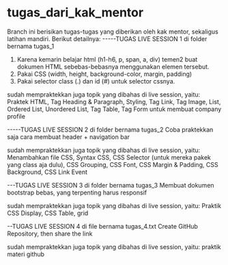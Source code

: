 # tugas_dari_kak_mentor

Branch ini berisikan tugas-tugas yang diberikan oleh kak mentor, sekaligus latihan mandiri.
Berikut detailnya:
-----TUGAS LIVE SESSION 1 di folder bernama tugas_1
1. Karena kemarin belajar html (h1-h6, p, span, a, div) temen2 buat dokumen HTML sebebas-bebasnya menggunakan elemen tersebut.
2. Pakai CSS (width, height, background-color, margin, padding) 
3. Pakai selector class (.) dan id (#) untuk selector cssnya.

sudah mempraktekkan juga topik yang dibahas di live session, yaitu:
Praktek HTML, Tag Heading & Paragraph, Styling, Tag Link, Tag Image, List, Ordered List, Unordered List, Tag Table, Tag Form untuk membuat company profile


-----TUGAS LIVE SESSION 2 di folder bernama tugas_2
Coba praktekkan saja cara membuat header + navigation bar

sudah mempraktekkan juga topik yang dibahas di live session, yaitu:
Menambahkan file CSS, Syntax CSS, CSS Selector (untuk mereka pakek yang class aja dulu), CSS Grouping, CSS Font, CSS Margin & Padding, CSS Background, CSS Link Event



---TUGAS LIVE SESSION 3 di folder bernama tugas_3
Membuat dokumen bootstrap bebas, yang terpenting harus responsif 

sudah mempraktekkan juga topik yang dibahas di live session, yaitu:
Praktik CSS Display, CSS Table, grid




--TUGAS LIVE SESSION 4 di file bernama tugas_4.txt
Create GitHub Repository, then share the link

sudah mempraktekkan juga topik yang dibahas di live session, yaitu:
praktik materi github


